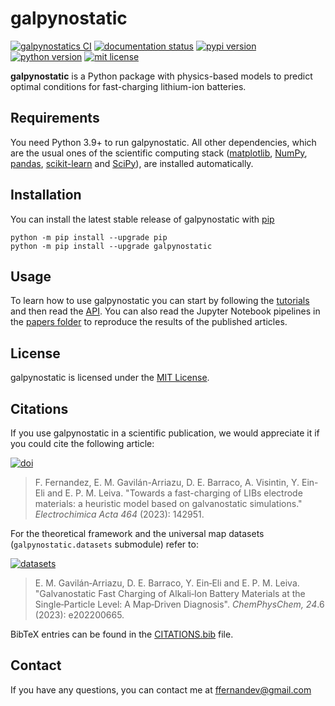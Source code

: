 # galpynostatic

[![galpynostatics CI](https://github.com/fernandezfran/galpynostatic/actions/workflows/CI.yml/badge.svg)](https://github.com/fernandezfran/galpynostatic/actions/workflows/CI.yml)
[![documentation status](https://readthedocs.org/projects/galpynostatic/badge/?version=latest)](https://galpynostatic.readthedocs.io/en/latest/?badge=latest)
[![pypi version](https://img.shields.io/pypi/v/galpynostatic)](https://pypi.org/project/galpynostatic/)
[![python version](https://img.shields.io/badge/python-3.9%2B-4584b6)](https://www.python.org/)
[![mit license](https://img.shields.io/badge/License-MIT-ffde57)](https://github.com/fernandezfran/galpynostatic/blob/main/LICENSE)

**galpynostatic** is a Python package with physics-based models to predict 
optimal conditions for fast-charging lithium-ion batteries.


## Requirements

You need Python 3.9+ to run galpynostatic. All other dependencies, which are the 
usual ones of the scientific computing stack
([matplotlib](https://matplotlib.org/), [NumPy](https://numpy.org/), 
[pandas](https://pandas.pydata.org/), [scikit-learn](https://scikit-learn.org/) 
and [SciPy](https://scipy.org/)), are installed automatically.


## Installation

You can install the latest stable release of galpynostatic with 
[pip](https://pip.pypa.io/en/latest/)

```
python -m pip install --upgrade pip
python -m pip install --upgrade galpynostatic
```


## Usage

To learn how to use galpynostatic you can start by following the 
[tutorials](https://galpynostatic.readthedocs.io/en/latest/tutorials/index.html)
and then read the 
[API](https://galpynostatic.readthedocs.io/en/latest/api/index.html). You can 
also read the Jupyter Notebook pipelines in the 
[papers folder](https://github.com/fernandezfran/galpynostatic/tree/main/papers) 
to reproduce the results of the published articles.


## License

galpynostatic is licensed under the 
[MIT License](https://github.com/fernandezfran/galpynostatic/blob/main/LICENSE).


## Citations

If you use galpynostatic in a scientific publication, we would appreciate it if 
you could cite the following article:

[![doi](https://img.shields.io/badge/doi-10.1016/j.electacta.2023.142951-36abe8)](https://doi.org/10.1016/j.electacta.2023.142951)

> F. Fernandez, E. M. Gavilán-Arriazu, D. E. Barraco, A. Visintin, Y. Ein-Eli and 
> E. P. M. Leiva. "Towards a fast-charging of LIBs electrode materials: a 
> heuristic model based on galvanostatic simulations." _Electrochimica Acta 464_
> (2023): 142951. 

For the theoretical framework and the universal map datasets 
(`galpynostatic.datasets` submodule) refer to:

[![datasets](https://img.shields.io/badge/doi-10.1002/cphc.202200665-2f4995)](https://doi.org/10.1002/cphc.202200665)

> E. M. Gavilán‐Arriazu, D. E. Barraco, Y. Ein‐Eli and E. P. M. Leiva. 
> "Galvanostatic Fast Charging of Alkali‐Ion Battery Materials at the 
> Single‐Particle Level: A Map‐Driven Diagnosis". _ChemPhysChem, 24_.6 (2023): 
> e202200665. 

BibTeX entries can be found in the 
[CITATIONS.bib](https://github.com/fernandezfran/galpynostatic/blob/main/CITATIONS.bib)
file.


## Contact

If you have any questions, you can contact me at <ffernandev@gmail.com>
